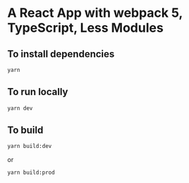 # A React App with webpack 5, TypeScript, Less Modules

## To install dependencies

```bash
yarn
```

## To run locally

```bash
yarn dev
```

## To build

```bash
yarn build:dev
```

or

```bash
yarn build:prod
```
